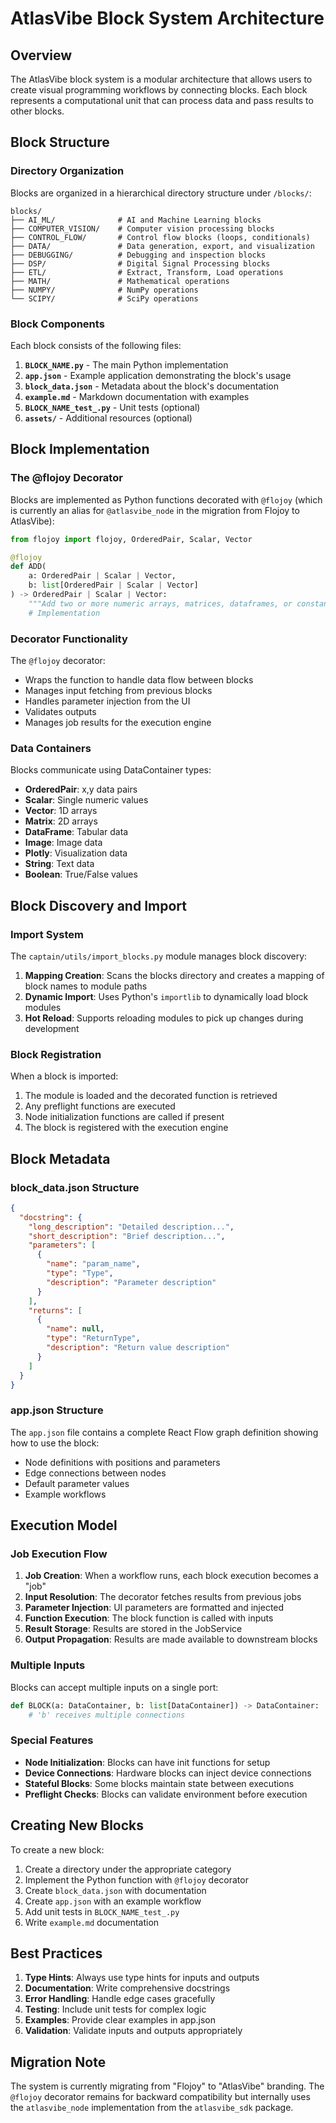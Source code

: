 # AtlasVibe Block System Architecture

## Overview

The AtlasVibe block system is a modular architecture that allows users to create visual programming workflows by connecting blocks. Each block represents a computational unit that can process data and pass results to other blocks.

## Block Structure

### Directory Organization

Blocks are organized in a hierarchical directory structure under `/blocks/`:

```
blocks/
├── AI_ML/              # AI and Machine Learning blocks
├── COMPUTER_VISION/    # Computer vision processing blocks
├── CONTROL_FLOW/       # Control flow blocks (loops, conditionals)
├── DATA/               # Data generation, export, and visualization
├── DEBUGGING/          # Debugging and inspection blocks
├── DSP/                # Digital Signal Processing blocks
├── ETL/                # Extract, Transform, Load operations
├── MATH/               # Mathematical operations
├── NUMPY/              # NumPy operations
└── SCIPY/              # SciPy operations
```

### Block Components

Each block consists of the following files:

1. **`BLOCK_NAME.py`** - The main Python implementation
2. **`app.json`** - Example application demonstrating the block's usage
3. **`block_data.json`** - Metadata about the block's documentation
4. **`example.md`** - Markdown documentation with examples
5. **`BLOCK_NAME_test_.py`** - Unit tests (optional)
6. **`assets/`** - Additional resources (optional)

## Block Implementation

### The @flojoy Decorator

Blocks are implemented as Python functions decorated with `@flojoy` (which is currently an alias for `@atlasvibe_node` in the migration from Flojoy to AtlasVibe):

```python
from flojoy import flojoy, OrderedPair, Scalar, Vector

@flojoy
def ADD(
    a: OrderedPair | Scalar | Vector, 
    b: list[OrderedPair | Scalar | Vector]
) -> OrderedPair | Scalar | Vector:
    """Add two or more numeric arrays, matrices, dataframes, or constants element-wise."""
    # Implementation
```

### Decorator Functionality

The `@flojoy` decorator:
- Wraps the function to handle data flow between blocks
- Manages input fetching from previous blocks
- Handles parameter injection from the UI
- Validates outputs
- Manages job results for the execution engine

### Data Containers

Blocks communicate using DataContainer types:
- **OrderedPair**: x,y data pairs
- **Scalar**: Single numeric values
- **Vector**: 1D arrays
- **Matrix**: 2D arrays
- **DataFrame**: Tabular data
- **Image**: Image data
- **Plotly**: Visualization data
- **String**: Text data
- **Boolean**: True/False values

## Block Discovery and Import

### Import System

The `captain/utils/import_blocks.py` module manages block discovery:

1. **Mapping Creation**: Scans the blocks directory and creates a mapping of block names to module paths
2. **Dynamic Import**: Uses Python's `importlib` to dynamically load block modules
3. **Hot Reload**: Supports reloading modules to pick up changes during development

### Block Registration

When a block is imported:
1. The module is loaded and the decorated function is retrieved
2. Any preflight functions are executed
3. Node initialization functions are called if present
4. The block is registered with the execution engine

## Block Metadata

### block_data.json Structure

```json
{
  "docstring": {
    "long_description": "Detailed description...",
    "short_description": "Brief description...",
    "parameters": [
      {
        "name": "param_name",
        "type": "Type",
        "description": "Parameter description"
      }
    ],
    "returns": [
      {
        "name": null,
        "type": "ReturnType",
        "description": "Return value description"
      }
    ]
  }
}
```

### app.json Structure

The `app.json` file contains a complete React Flow graph definition showing how to use the block:
- Node definitions with positions and parameters
- Edge connections between nodes
- Default parameter values
- Example workflows

## Execution Model

### Job Execution Flow

1. **Job Creation**: When a workflow runs, each block execution becomes a "job"
2. **Input Resolution**: The decorator fetches results from previous jobs
3. **Parameter Injection**: UI parameters are formatted and injected
4. **Function Execution**: The block function is called with inputs
5. **Result Storage**: Results are stored in the JobService
6. **Output Propagation**: Results are made available to downstream blocks

### Multiple Inputs

Blocks can accept multiple inputs on a single port:
```python
def BLOCK(a: DataContainer, b: list[DataContainer]) -> DataContainer:
    # 'b' receives multiple connections
```

### Special Features

- **Node Initialization**: Blocks can have init functions for setup
- **Device Connections**: Hardware blocks can inject device connections
- **Stateful Blocks**: Some blocks maintain state between executions
- **Preflight Checks**: Blocks can validate environment before execution

## Creating New Blocks

To create a new block:

1. Create a directory under the appropriate category
2. Implement the Python function with `@flojoy` decorator
3. Create `block_data.json` with documentation
4. Create `app.json` with an example workflow
5. Add unit tests in `BLOCK_NAME_test_.py`
6. Write `example.md` documentation

## Best Practices

1. **Type Hints**: Always use type hints for inputs and outputs
2. **Documentation**: Write comprehensive docstrings
3. **Error Handling**: Handle edge cases gracefully
4. **Testing**: Include unit tests for complex logic
5. **Examples**: Provide clear examples in app.json
6. **Validation**: Validate inputs and outputs appropriately

## Migration Note

The system is currently migrating from "Flojoy" to "AtlasVibe" branding. The `@flojoy` decorator remains for backward compatibility but internally uses the `atlasvibe_node` implementation from the `atlasvibe_sdk` package.